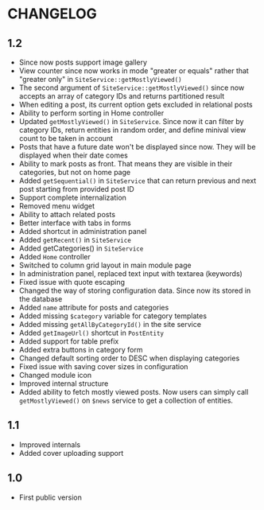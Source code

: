 CHANGELOG
=========

1.2
---

 * Since now posts support image gallery
 * View counter since now works in mode "greater or equals" rather that "greater only" in `SiteService::getMostlyViewed()`
 * The second argument of `SiteService::getMostlyViewed()` since now accepts an array of category IDs and returns partitioned result
 * When editing a post, its current option gets excluded in relational posts
 * Ability to perform sorting in Home controller
 * Updated `getMostlyViewed()` in `SiteService`. Since now it can filter by category IDs, return entities in random order, and define minival view count to be taken in account
 * Posts that have a future date won't be displayed since now. They will be displayed when their date comes
 * Ability to mark posts as front. That means they are visible in their categories, but not on home page
 * Added `getSequential()` in `SiteService` that can return previous and next post starting from provided post ID
 * Support complete internalization
 * Removed menu widget
 * Ability to attach related posts
 * Better interface with tabs in forms
 * Added shortcut in administration panel
 * Added `getRecent()` in `SiteService`
 * Added getCategories() in `SiteService`
 * Added `Home` controller
 * Switched to column grid layout in main module page
 * In administration panel, replaced text input with textarea (keywords)
 * Fixed issue with quote escaping
 * Changed the way of storing configuration data. Since now its stored in the database
 * Added `name` attribute for posts and categories
 * Added missing `$category` variable for category templates
 * Added missing `getAllByCategoryId()` in the site service
 * Added `getImageUrl()` shortcut in `PostEntity`
 * Added support for table prefix
 * Added extra buttons in category form
 * Changed default sorting order to DESC when displaying categories
 * Fixed issue with saving cover sizes in configuration
 * Changed module icon
 * Improved internal structure
 * Added ability to fetch mostly viewed posts. Now users can simply call `getMostlyViewed()` on `$news` service to get a collection of entities.

1.1
---

 * Improved internals
 * Added cover uploading support

1.0
---

 * First public version